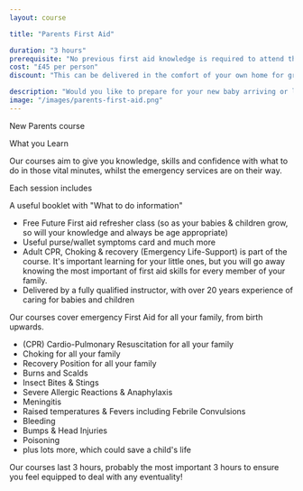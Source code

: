 ```yaml
---
layout: course

title: "Parents First Aid"

duration: "3 hours"
prerequisite: "No previous first aid knowledge is required to attend this course."
cost: "£45 per person"
discount: "This can be delivered in the comfort of your own home for group of 4 or more."

description: "Would you like to prepare for your new baby arriving or learn to handle accidents/illnesses as your babies and children grow? Come along and do it in a fun and relaxed atmosphere."
image: "/images/parents-first-aid.png"
---
```


New Parents course

What you Learn

Our courses aim to give you knowledge, skills and confidence with what to do in those vital minutes, whilst the emergency services are on their way.


Each session includes

A useful booklet with "What to do information"


* Free Future First aid refresher class (so as your babies & children grow, so will your knowledge and always be age appropriate)
* Useful purse/wallet symptoms card and much more
* Adult CPR, Choking & recovery (Emergency Life-Support) is part of the course. It's important learning for your little ones, but you will go away knowing the most important of first aid skills for every member of your family.
* Delivered by a fully qualified instructor, with over 20 years experience of caring for babies and children

Our courses cover emergency First Aid for all your family, from birth upwards.
* (CPR) Cardio-Pulmonary Resuscitation for all your family
* Choking for all your family
* Recovery Position for all your family
* Burns and Scalds
* Insect Bites & Stings
* Severe Allergic Reactions & Anaphylaxis
* Meningitis
* Raised temperatures & Fevers including Febrile Convulsions
* Bleeding
* Bumps & Head Injuries
* Poisoning
* plus lots more, which could save a child's life

Our courses last 3 hours, probably the most important 3 hours to ensure you feel equipped to deal with any eventuality!

